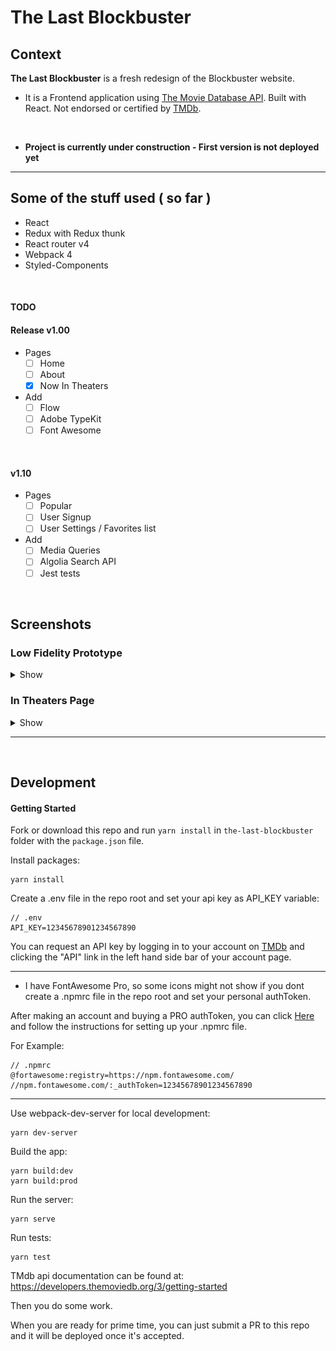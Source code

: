 # The Last Blockbuster

## Context

**The Last Blockbuster** is a fresh redesign of the Blockbuster website.

* It is a Frontend application using [The Movie Database API](https://developers.themoviedb.org). Built with React. Not endorsed or certified by [TMDb](https://www.themoviedb.org).

&nbsp;

* **Project is currently under construction - First version is not deployed yet**

---

## Some of the stuff used ( so far )

* React
* Redux with Redux thunk
* React router v4
* Webpack 4
* Styled-Components

&nbsp;

#### TODO

#### Release v1.00
- Pages
  - [ ] Home
  - [ ] About
  - [x] Now In Theaters

- Add
  - [ ] Flow
  - [ ] Adobe TypeKit
  - [ ] Font Awesome

&nbsp;

#### v1.10
- Pages
  - [ ] Popular
  - [ ] User Signup
  - [ ] User Settings / Favorites list

- Add
  - [ ] Media Queries
  - [ ] Algolia Search API
  - [ ] Jest tests

&nbsp;

## Screenshots

### Low Fidelity Prototype

<details>
<summary>Show</summary>
![low-fidelity-prototype](/public/img/readme/low-fidelity-prototype-1.png?raw=true)
</details>


### In Theaters Page

<details>
<summary>Show</summary>
![In-Theaters-Page](/public/img/readme/Temp-ScreenShot-In-Theaters-page.jpg?raw=true)
</details>

---
&nbsp;

## Development

#### Getting Started
Fork or download this repo and run `yarn install` in `the-last-blockbuster` folder with the `package.json` file.

Install packages:
```
yarn install
```


Create a .env file in the repo root and set your api key as API_KEY variable:

```
// .env
API_KEY=12345678901234567890
```
You can request an API key by logging in to your account on [TMDb](https://www.themoviedb.org/login) and clicking the "API" link in the left hand side bar of your account page.

---

* I have FontAwesome Pro, so some icons might not show if you dont create a .npmrc file in the repo root and set your personal authToken.

After making an account and buying a PRO authToken, you can click [Here](https://fontawesome.com/how-to-use/on-the-web/setup/using-package-managers#installing-pro) and follow the instructions for setting up your .npmrc file.

For Example:

```
// .npmrc
@fortawesome:registry=https://npm.fontawesome.com/
//npm.fontawesome.com/:_authToken=12345678901234567890
```


---


Use webpack-dev-server for local development:
```
yarn dev-server
```
Build the app:
```
yarn build:dev
yarn build:prod
```

Run the server:
```
yarn serve
```

Run tests:
```
yarn test
```
TMdb api documentation can be found at: https://developers.themoviedb.org/3/getting-started

Then you do some work.

When you are ready for prime time, you can just submit a PR to this repo and it will be deployed once it's accepted.
